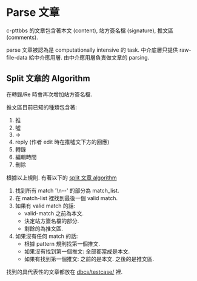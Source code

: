 # Parse 文章

c-pttbbs 的文章包含著本文 (content), 站方簽名檔 (signature), 推文區 (comments).

parse 文章被認為是 computationally intensive 的 task. 中介底層只提供 raw-file-data 給中介應用層. 由中介應用層負責做文章的 parsing.


## Split 文章的 Algorithm

在轉錄/Re 時會再次增加站方簽名檔.

推文區目前已知的種類包含著:
1. 推
2. 噓
3. ->
4. reply (作者 edit 時在推噓文下方的回應)
5. 轉錄
6. 編輯時間
7. 刪除

根據以上規則. 有著以下的 [split 文章 algorithm](https://github.com/Ptt-official-app/go-openbbsmiddleware/blob/main/dbcs/split_article_signature_comments_dbcs.go)

1. 找到所有 match '\n--' 的部分為 match_list.
2. 在 match-list 裡找到最後一個 valid match.
3. 如果有 valid match 的話:
    * valid-match 之前為本文.
    * 決定站方簽名檔的部分.
    * 剩餘的為推文區.
4. 如果沒有任何 match 的話:
    * 根據 pattern 規則找第一個推文.
    * 如果沒有找到第一個推文: 全部都當成是本文.
    * 如果有找到第一個推文: 之前的是本文. 之後的是推文區.

找到的具代表性的文章都放在 [dbcs/testcase/](https://github.com/Ptt-official-app/go-openbbsmiddleware/tree/main/dbcs/testcase) 裡.
